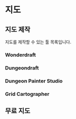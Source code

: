 # 지도

## 지도 제작

지도를 제작할 수 있는 툴 목록입니다.

### Wonderdraft

### Dungeondraft

### Dungeon Painter Studio

### Grid Cartographer

## 무료 지도